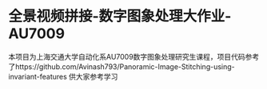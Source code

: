 <!--
 * @Descripttion: 
 * @version: 
 * @Author: zzy
 * @Date: 2023-12-10 15:56:52
 * @LastEditors: Please set LastEditors
 * @LastEditTime: 2023-12-10 16:03:53
-->
# 全景视频拼接-数字图象处理大作业-AU7009
本项目为上海交通大学自动化系AU7009数字图象处理研究生课程，项目代码参考了https://github.com/Avinash793/Panoramic-Image-Stitching-using-invariant-features
供大家参考学习